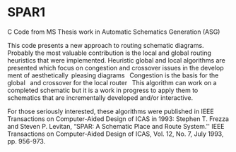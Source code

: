 # SPAR1
C Code from MS Thesis work in Automatic Schematics Generation (ASG)

This code presents a new approach to routing schematic diagrams. Probably the most valuable contribution
is the local and global routing heuristics that were implemented. Heuristic global and
local algorithms are presented which focus on congestion and crossover issues in the develop 
ment of aesthetically pleasing diagrams  Congestion is the basis for the global  and crossover
for the local router  This algorithm can work on a completed schematic but it is a work in progress
to apply them to schematics that are incrementally developed and/or interactive. 

For those seriously interested, these algorithms were published in IEEE Transactions on Computer-Aided Design of ICAS in 1993:
Stephen T. Frezza and Steven P. Levitan, “SPAR: A Schematic Place and Route System.''
IEEE Transactions on Computer-Aided Design of ICAS, Vol. 12, No. 7, July 1993, pp. 956-973.
